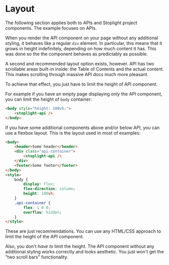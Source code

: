 # Layout

The following section applies both to APIs and Stoplight project components. The example focuses on APIs.

When you render the API component on your page without any additional styling, it behaves like a regular `div` element. In particular, this means that it grows in height indefinitely, depending on how much content it has. This was done so the the component behaves as predictably as possible.

A second and recommended layout option exists, however. API has two scrollable areas built-in inside: the Table of Contents and the actual content. This makes scrolling through massive API docs much more pleasant.

To achieve that effect, you just have to limit the height of API component. 

For example if you have an empty page displaying *only* the API component, you can limit the height of `body` container:

```html
<body style="height: 100vh;">
    <stoplight-api />
</body>
```

If you have some additional components above and/or below API, you can use a flexbox layout. This is the layout used in most of examples:

```html
<body>
    <header>Some header</header>
    <div class="api-container">
        <stoplight-api />
    </div>
    <footer>Some footer</footer>
</body>
<style>
    body {
        display: flex;
        flex-direction: column;
        height: 100vh;
    }
    .api-container {
        flex: 1 0 0;
        overflow: hidden;
    }
</style>
```

These are just recommendations. You can use any HTML/CSS approach to limit the height of the API component.

Also, you don't *have to* limit the height. The API component without any additional styling works correctly and looks aesthetic. You just won't get the "two scroll bars" functionality.
